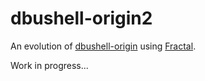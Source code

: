 # dbushell-origin2

An evolution of [dbushell-origin](https://github.com/dbushell/dbushell-Origin) using [Fractal](http://fractal.build/).

Work in progress...
